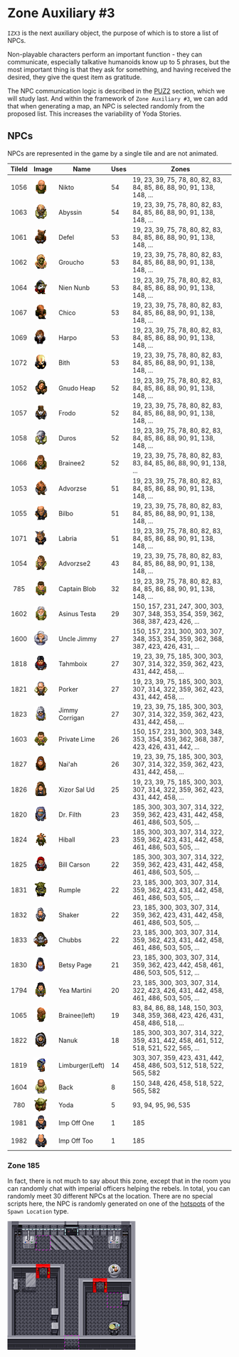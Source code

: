 Zone Auxiliary #3
=================

`IZX3` is the next auxiliary object, the purpose of which is to store a list of NPCs.

Non-playable characters perform an important function - they can communicate,
especially talkative humanoids know up to 5 phrases, but the most important thing is that they ask for something,
and having received the desired, they give the quest item as gratitude.

The NPC communication logic is described in the [PUZ2](dta-puz2.md) section, which we will study last.
And within the framework of `Zone Auxiliary #3`, we can add that when generating a map, an NPC is selected randomly from the proposed list.
This increases the variability of Yoda Stories.

		
NPCs
----

NPCs are represented in the game by a single tile and are not animated.

| TileId | Image                      | Name                | Uses | Zones |
|:------:|----------------------------|---------------------|------|-------|
| 1056 | ![](images/tiles/1056.png) | Nikto | 54 | 19, 23, 39, 75, 78, 80, 82, 83, 84, 85, 86, 88, 90, 91, 138, 148, ... |
| 1063 | ![](images/tiles/1063.png) | Abyssin | 54 | 19, 23, 39, 75, 78, 80, 82, 83, 84, 85, 86, 88, 90, 91, 138, 148, ... |
| 1061 | ![](images/tiles/1061.png) | Defel | 53 | 19, 23, 39, 75, 78, 80, 82, 83, 84, 85, 86, 88, 90, 91, 138, 148, ... |
| 1062 | ![](images/tiles/1062.png) | Groucho | 53 | 19, 23, 39, 75, 78, 80, 82, 83, 84, 85, 86, 88, 90, 91, 138, 148, ... |
| 1064 | ![](images/tiles/1064.png) | Nien Nunb | 53 | 19, 23, 39, 75, 78, 80, 82, 83, 84, 85, 86, 88, 90, 91, 138, 148, ... |
| 1067 | ![](images/tiles/1067.png) | Chico | 53 | 19, 23, 39, 75, 78, 80, 82, 83, 84, 85, 86, 88, 90, 91, 138, 148, ... |
| 1069 | ![](images/tiles/1069.png) | Harpo | 53 | 19, 23, 39, 75, 78, 80, 82, 83, 84, 85, 86, 88, 90, 91, 138, 148, ... |
| 1072 | ![](images/tiles/1072.png) | Bith | 53 | 19, 23, 39, 75, 78, 80, 82, 83, 84, 85, 86, 88, 90, 91, 138, 148, ... |
| 1052 | ![](images/tiles/1052.png) | Gnudo Heap | 52 | 19, 23, 39, 75, 78, 80, 82, 83, 84, 85, 86, 88, 90, 91, 138, 148, ... |
| 1057 | ![](images/tiles/1057.png) | Frodo | 52 | 19, 23, 39, 75, 78, 80, 82, 83, 84, 85, 86, 88, 90, 91, 138, 148, ... |
| 1058 | ![](images/tiles/1058.png) | Duros | 52 | 19, 23, 39, 75, 78, 80, 82, 83, 84, 85, 86, 88, 90, 91, 138, 148, ... |
| 1066 | ![](images/tiles/1066.png) | Brainee2 | 52 | 19, 23, 39, 75, 78, 80, 82, 83, 83, 84, 85, 86, 88, 90, 91, 138, ... |
| 1053 | ![](images/tiles/1053.png) | Advorzse | 51 | 19, 23, 39, 75, 78, 80, 82, 83, 84, 85, 86, 88, 90, 91, 138, 148, ... |
| 1055 | ![](images/tiles/1055.png) | Bilbo | 51 | 19, 23, 39, 75, 78, 80, 82, 83, 84, 85, 86, 88, 90, 91, 138, 148, ... |
| 1071 | ![](images/tiles/1071.png) | Labria | 51 | 19, 23, 39, 75, 78, 80, 82, 83, 84, 85, 86, 88, 90, 91, 138, 148, ... |
| 1054 | ![](images/tiles/1054.png) | Advorzse2 | 43 | 19, 23, 39, 75, 78, 80, 82, 83, 84, 85, 86, 88, 90, 91, 138, 148, ... |
|  785 | ![](images/tiles/0785.png) | Captain Blob | 32 | 19, 23, 39, 75, 78, 80, 82, 83, 84, 85, 86, 88, 90, 91, 138, 148, ... |
| 1602 | ![](images/tiles/1602.png) | Asinus Testa | 29 | 150, 157, 231, 247, 300, 303, 307, 348, 353, 354, 359, 362, 368, 387, 423, 426, ... |
| 1600 | ![](images/tiles/1600.png) | Uncle Jimmy | 27 | 150, 157, 231, 300, 303, 307, 348, 353, 354, 359, 362, 368, 387, 423, 426, 431, ... |
| 1818 | ![](images/tiles/1818.png) | Tahmboix | 27 | 19, 23, 39, 75, 185, 300, 303, 307, 314, 322, 359, 362, 423, 431, 442, 458, ... |
| 1821 | ![](images/tiles/1821.png) | Porker | 27 | 19, 23, 39, 75, 185, 300, 303, 307, 314, 322, 359, 362, 423, 431, 442, 458, ... |
| 1823 | ![](images/tiles/1823.png) | Jimmy Corrigan | 27 | 19, 23, 39, 75, 185, 300, 303, 307, 314, 322, 359, 362, 423, 431, 442, 458, ... |
| 1603 | ![](images/tiles/1603.png) | Private Lime | 26 | 150, 157, 231, 300, 303, 348, 353, 354, 359, 362, 368, 387, 423, 426, 431, 442, ... |
| 1827 | ![](images/tiles/1827.png) | Nai'ah | 26 | 19, 23, 39, 75, 185, 300, 303, 307, 314, 322, 359, 362, 423, 431, 442, 458, ... |
| 1826 | ![](images/tiles/1826.png) | Xizor Sal Ud | 25 | 19, 23, 39, 75, 185, 300, 303, 307, 314, 322, 359, 362, 423, 431, 442, 458, ... |
| 1820 | ![](images/tiles/1820.png) | Dr. Filth | 23 | 185, 300, 303, 307, 314, 322, 359, 362, 423, 431, 442, 458, 461, 486, 503, 505, ... |
| 1824 | ![](images/tiles/1824.png) | Hiball | 23 | 185, 300, 303, 307, 314, 322, 359, 362, 423, 431, 442, 458, 461, 486, 503, 505, ... |
| 1825 | ![](images/tiles/1825.png) | Bill Carson | 22 | 185, 300, 303, 307, 314, 322, 359, 362, 423, 431, 442, 458, 461, 486, 503, 505, ... |
| 1831 | ![](images/tiles/1831.png) | Rumple | 22 | 23, 185, 300, 303, 307, 314, 359, 362, 423, 431, 442, 458, 461, 486, 503, 505, ... |
| 1832 | ![](images/tiles/1832.png) | Shaker | 22 | 23, 185, 300, 303, 307, 314, 359, 362, 423, 431, 442, 458, 461, 486, 503, 505, ... |
| 1833 | ![](images/tiles/1833.png) | Chubbs | 22 | 23, 185, 300, 303, 307, 314, 359, 362, 423, 431, 442, 458, 461, 486, 503, 505, ... |
| 1830 | ![](images/tiles/1830.png) | Betsy Page | 21 | 23, 185, 300, 303, 307, 314, 359, 362, 423, 442, 458, 461, 486, 503, 505, 512, ... |
| 1794 | ![](images/tiles/1794.png) | Yea Martini | 20 | 23, 185, 300, 303, 307, 314, 322, 423, 426, 431, 442, 458, 461, 486, 503, 505, ... |
| 1065 | ![](images/tiles/1065.png) | Brainee(left) | 19 | 83, 84, 86, 88, 148, 150, 303, 348, 359, 368, 423, 426, 431, 458, 486, 518, ... |
| 1822 | ![](images/tiles/1822.png) | Nanuk | 18 | 185, 300, 303, 307, 314, 322, 359, 431, 442, 458, 461, 512, 518, 521, 522, 565, ... |
| 1819 | ![](images/tiles/1819.png) | Limburger(Left) | 14 | 303, 307, 359, 423, 431, 442, 458, 486, 503, 512, 518, 522, 565, 582 |
| 1604 | ![](images/tiles/1604.png) | Back | 8 | 150, 348, 426, 458, 518, 522, 565, 582 |
|  780 | ![](images/tiles/0780.png) | Yoda | 5 | 93, 94, 95, 96, 535 |
| 1981 | ![](images/tiles/1981.png) | Imp Off One | 1 | 185 |
| 1982 | ![](images/tiles/1982.png) | Imp Off Too | 1 | 185 |

### Zone 185

In fact, there is not much to say about this zone, 
except that in the room you can randomly chat with imperial officers helping the rebels. 
In total, you can randomly meet 30 different NPCs at the location.
There are no special scripts here, the NPC is randomly generated on one of 
the [hotspots](dta-zone-3-hotspots.md) of the `Spawn Location` type.

![](images/zones/185h.png)
